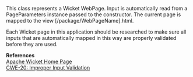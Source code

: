  This class represents a Wicket WebPage. Input is automatically read from a PageParameters instance passed to the constructor. The current page is mapped to the view [/package/WebPageName].html.

Each Wicket page in this application should be researched to make sure all inputs that are automatically mapped in this way are properly validated before they are used.

  

**References**  
[Apache Wicket Home Page](https://wicket.apache.org/)  
[CWE-20: Improper Input Validation](http://cwe.mitre.org/data/definitions/20.html)

